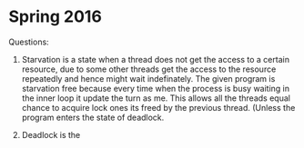 # Spring 2016

Questions:

1. Starvation is a state when a thread does not get the access to a certain resource, due to some other threads get the access to the resource repeatedly and hence might wait indefinately. The given program is starvation free because every time when the process is busy waiting in the inner loop it update the turn as me. This allows all the threads equal chance to acquire lock ones its freed by the previous thread. (Unless the program enters the state of deadlock.

2. Deadlock is the 
